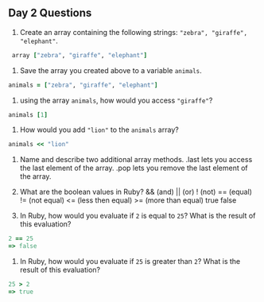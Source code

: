 ## Day 2 Questions

1. Create an array containing the following strings: `"zebra", "giraffe", "elephant"`.
```ruby
 array ["zebra", "giraffe", "elephant"]
```

1. Save the array you created above to a variable `animals`.
```ruby
animals = ["zebra", "giraffe", "elephant"]
```

1. using the array `animals`, how would you access `"giraffe"`?
```ruby
animals [1]
```
1. How would you add `"lion"` to the `animals` array?
```ruby
animals << "lion"
```

1. Name and describe two additional array methods.
.last lets you access the last element of the array.
.pop lets you remove the last element of the array.


1. What are the boolean values in Ruby?
&& (and)
|| (or)
! (not)
== (equal)
!= (not equal)
<= (less then equal) >= (more than equal)
true
false

1. In Ruby, how would you evaluate if `2` is equal to `25`? What is the result of this evaluation?
```ruby
2 == 25
=> false
```

1. In Ruby, how would you evaluate if `25` is greater than `2`? What is the result of this evaluation?
```ruby
25 > 2  
=> true
```
